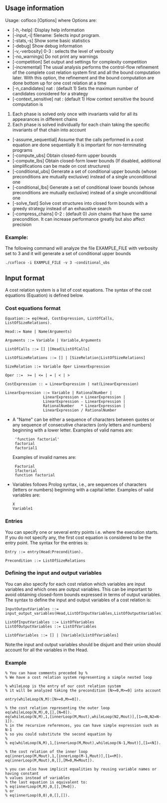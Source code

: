 Usage information
------------------
Usage: cofloco [Options]
 where Options are:
* [-h,-help]  :Display help information 
* [-input,-i]  filename: Selects input program. 
* [-stats,-s]  Show some basic statistics 
* [-debug]  Show debug information 
* [-v,-verbosity]  0-3 : selects the level of verbosity  
* [-no_warnings]  Do not print any warnings 
* [-competition]  Set output and settings for complexity competition 
* [-incremental]  The usual analysis performs the control-flow refinement of the  complete cost relation system first and all the bound computation later. 
  With this option, the refinement and the bound computation are done bottom up for one cost relation at a time 
* [-n_candidates]   nat : (default 1) Sets the maximum number of candidates considered for a strategy 
* [-context_sensitive]   nat : (default 1) How context sensitive the bound computation is
 1. Each phase is solved only once with invariants valid for all its appearances in different chains
 2. Each phase is solved individually for each chain taking the specific invariants of that chain into account 
* [-assume_sequential]  Assume that the calls performed in a cost equation are done sequentially
It is important for non-terminating programs 
* [-compute_ubs]  Obtain closed-form upper bounds 
* [-compute_lbs]  Obtain closed-form lower bounds (If disabled, additional simplifications can be made on cost structures) 
* [-conditional_ubs]  Generate a set of conditional upper bounds (whose preconditions are mutually exclusive) instead of a single unconditional one 
* [-conditional_lbs]  Generate a set of conditional lower bounds (whose preconditions are mutually exclusive) instead of a single unconditional one 
* [-solve_fast]  Solve cost structures into closed form bounds with a greedy strategy instead of an exhaustive search
* [-compress_chains]  0-2 : (default 0) Join chains that have the same precondition. It can increase performance greatly but also affect precision 

### Example:
 The following command will analyze the file EXAMPLE_FILE with verbosity set to 3
 and it will generate a set of conditional upper bounds
   
    ./cofloco -i EXAMPLE_FILE -v 3 -conditional_ubs

Input format
------------------
A cost relation system is a list of cost equations. 
The syntax of the cost equations (Equation) is defined below.

### Cost equations format

    Equation::= eq(Head, CostExpression, ListOfCalls, ListOfSizeRelations).

    Head::= Name | Name(Arguments) 

    Arguments ::= Variable | Variable,Arguments

    ListOfCalls ::= [] |[Head|ListOfCalls]

    ListOfSizeRelations ::= [] | [SizeRelation|ListOfSizeRelations]

    SizeRelation ::= Variable Oper LinearExpression

    Oper ::=  >= | <= | = | < | >

    CostExpression :: = LinearExpression | nat(LinearExpression)

    LinearExpression ::= Variable | RationalNumber | 
                     LinearExpression + LinearExpression |
                     LinearExpression - LinearExpression |
                     RationalNumber   * LinearExpression |
                     LinearExpression / RationalNumber


* A "Name" can be either a sequence of characters between quotes or any
  sequence of consecutive characters (only letters and numbers) 
  beginning with a lower letter. Examples of valid names are:
 
       'function factorial'
       factorial
       factorial1

  Examples of invalid names are:

       Factorial
       1factorial
       function factorial

* Variables follows Prolog syntax, i.e., are sequences of characters
  (letters or numbers) beginning with a capital letter. Examples of
  valid variables are:

      X
      Variable1

### Entries
You can specify one or several entry points i.e. where the execution
starts. If you do not specify any, the first cost equation is considered to 
be the entry point. The syntax for the entries is:

    Entry ::= entry(Head:Precondition).

    Precondition ::= ListOfSizeRelations

### Defining the input and output variables
You can also specify for each cost relation which variables are input variables 
and which ones are output variables. This can be important to avoid obtaining closed-form
bounds expressed in terms of output variables.
The syntax to define the input and output variables of a cost relation is:

    InputOutputVariables ::= input_output_variables(Head,ListOfInputVariables,ListOfOutputVariables).

    ListOfInputVariables ::= ListOfVariables
    ListOfOutputVariables ::= ListOfVariables

    ListOfVariables ::= [] | [Variable|ListOfVariables]

Note:the input and output variables should be disjunt and their union should account
for all the variables in the Head.

### Example

    % You can have comments preceded by %
    % We have a cost relation system representing a simple nested loop

    % whileLoop is the entry of our cost relation system
    % it will be analyzed taking the precondition [N>=0,M>=0] into account

    entry(whileLoop(N,M):[N>=0,M>=0]).

    % the cost relation representing the outer loop
    eq(whileLoop(N,M),0,[],[N=0]).
    eq(whileLoop(N,M),1,[innerLoop(M,Mout),whileLoop(N2,Mout)],[1=<N,N2=N-1]).
    % in the recursive references, you can have simple expression such as N-1
    % so you could substitute the second equation by 
    %
    % eq(whileLoop(N,M),1,[innerLoop(M,Mout),whileLoop(N-1,Mout)],[1=<N]).

    % the cost relation of the inner loop
    eq(innerLoop(M,Mout),1,[innerLoop(M-1,Mout)],[1=<M]).
    eq(innerLoop(M,Mout),0,[],[M=0,M=Mout]).

    % you can also have implicit equalities by reusing variable names or having constant
    % values instead of variables
    % the last equation is equivalent to:
    % eq(innerLoop(M,M),0,[],[M=0]).
    % or
    % eq(innerLoop(0,0),0,[],[]).
    

